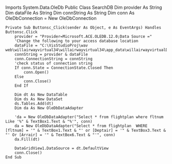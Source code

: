Imports System.Data.OleDb
Public Class SearchDB
    Dim provider As String
    Dim dataFile As String
    Dim connString As String
    Dim conn As OleDbConnection = New OleDbConnection

    Private Sub Buttonsc_Click(sender As Object, e As EventArgs) Handles Buttonsc.Click
        provider = "Provider=Microsoft.ACE.OLEDB.12.0;Data Source ="
        'Change the following to your access database location
        dataFile = "C:\VisStudioProj\wav web\willairwayvirtual34\willairwayvirtual34\app_data\willairwayvirtualDBv1.accdb"
        connString = provider & dataFile
        conn.ConnectionString = connString
        'check status of connection string
        If conn.State = ConnectionState.Closed Then
            conn.Open()
        Else
            conn.Close()
        End If

        Dim dt As New DataTable
        Dim ds As New DataSet
        ds.Tables.Add(dt)
        Dim da As New OleDbDataAdapter

        'da = New OleDbDataAdapter("Select * from flightplan where fltnum Like '%" & TextBox1.Text & "%'", conn)
        da = New OleDbDataAdapter("Select * from flightplan  WHERE [fltnum] = '" & TextBox1.Text & "' or [Deptair] = '" & TextBox3.Text & "' Or [Arrair] = '" & TextBox6.Text & "'", conn)
        da.Fill(dt)

        DataGridView1.DataSource = dt.DefaultView
        conn.Close()
    End Sub
